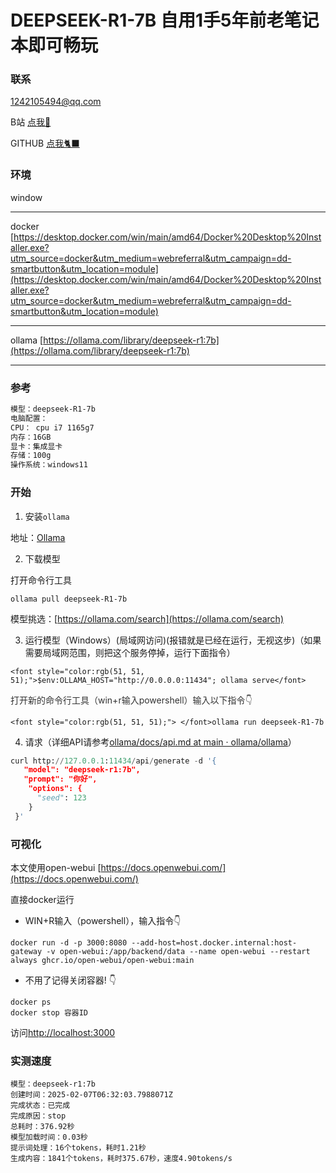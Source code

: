 # DEEPSEEK-R1-7B 自用1手5年前老笔记本即可畅玩
### 联系

1242105494@qq.com

B站 [点我🌲](https://space.bilibili.com/22708035?spm_id_from=333.1007.0.0)

GITHUB [点我🐈‍⬛](https://github.com/pingban404)
### 环境
window

---

docker [https://desktop.docker.com/win/main/amd64/Docker%20Desktop%20Installer.exe?utm_source=docker&utm_medium=webreferral&utm_campaign=dd-smartbutton&utm_location=module](https://desktop.docker.com/win/main/amd64/Docker%20Desktop%20Installer.exe?utm_source=docker&utm_medium=webreferral&utm_campaign=dd-smartbutton&utm_location=module)

---

ollama [https://ollama.com/library/deepseek-r1:7b](https://ollama.com/library/deepseek-r1:7b)

---

### 参考
```bash
模型：deepseek-R1-7b
电脑配置：
CPU： cpu i7 1165g7
内存：16GB
显卡：集成显卡
存储：100g
操作系统：windows11
```

### 开始
1. 安装`ollama`

地址：[Ollama](https://ollama.com/)

2. 下载模型

打开命令行工具

`ollama pull deepseek-R1-7b`

模型挑选：[https://ollama.com/search](https://ollama.com/search)

3. 运行模型（Windows）(局域网访问)(报错就是已经在运行，无视这步)（如果需要局域网范围，则把这个服务停掉，运行下面指令）

`<font style="color:rgb(51, 51, 51);">$env:OLLAMA_HOST="http://0.0.0.0:11434"; ollama serve</font>`

<font style="color:rgb(51, 51, 51);">打开新的命令行工具（win+r输入powershell）输入以下指令</font><font style="color:rgb(51, 51, 51);">👇</font>

`<font style="color:rgb(51, 51, 51);"> </font>ollama run deepseek-R1-7b`<font style="color:rgb(51, 51, 51);"> </font>

4. 请求（详细API请参考[ollama/docs/api.md at main · ollama/ollama](https://github.com/ollama/ollama/blob/main/docs/api.md)）



```python
curl http://127.0.0.1:11434/api/generate -d '{
   "model": "deepseek-r1:7b",
   "prompt": "你好",
    "options": {
      "seed": 123
    }
 }'
```



### 可视化
本文使用open-webui [https://docs.openwebui.com/](https://docs.openwebui.com/)

直接docker运行

* WIN+R输入（powershell），输入指令👇

`docker run -d -p 3000:8080 --add-host=host.docker.internal:host-gateway -v open-webui:/app/backend/data --name open-webui --restart always ghcr.io/open-webui/open-webui:main`


* 不用了记得关闭容器! 👇
```
docker ps 
docker stop 容器ID
```

访问[http://localhost:3000](http://localhost:3000)




### 实测速度

```
模型：deepseek-r1:7b
创建时间：2025-02-07T06:32:03.7988071Z
完成状态：已完成
完成原因：stop
总耗时：376.92秒
模型加载时间：0.03秒
提示词处理：16个tokens，耗时1.21秒
生成内容：1841个tokens，耗时375.67秒，速度4.90tokens/s
```

